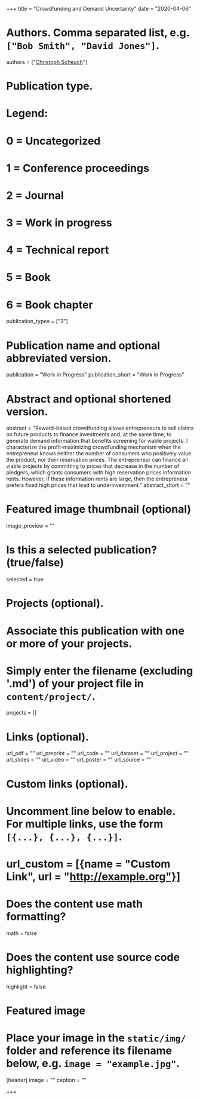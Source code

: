 +++
title = "Crowdfunding and Demand Uncertainty"
date = "2020-04-06"

# Authors. Comma separated list, e.g. `["Bob Smith", "David Jones"]`.
authors = ["[Christoph Scheuch](https://christophscheuch.github.io/)"]

# Publication type.
# Legend:
# 0 = Uncategorized
# 1 = Conference proceedings
# 2 = Journal
# 3 = Work in progress
# 4 = Technical report
# 5 = Book
# 6 = Book chapter
publication_types = ["3"]

# Publication name and optional abbreviated version.
publication = "Work in Progress"
publication_short = "Work in Progress"

# Abstract and optional shortened version.
abstract = "Reward-based crowdfunding allows entrepreneurs to sell claims on future products to finance investments and, at the same time, to generate demand information that benefits screening for viable projects. I characterize the profit-maximizing crowdfunding mechanism when the entrepreneur knows neither the number of consumers who positively value the product, nor their reservation prices. The entrepreneur can finance all viable projects by committing to prices that decrease in the number of pledgers, which grants consumers with high reservation prices information rents. However, if these information rents are large, then the entrepreneur prefers fixed high prices that lead to underinvestment."
abstract_short = ""

# Featured image thumbnail (optional)
image_preview = ""

# Is this a selected publication? (true/false)
selected = true

# Projects (optional).
#   Associate this publication with one or more of your projects.
#   Simply enter the filename (excluding '.md') of your project file in `content/project/`.
projects = []

# Links (optional).
url_pdf = ""
url_preprint = ""
url_code = ""
url_dataset = ""
url_project = ""
url_slides = ""
url_video = ""
url_poster = ""
url_source = ""

# Custom links (optional).
#   Uncomment line below to enable. For multiple links, use the form `[{...}, {...}, {...}]`.
# url_custom = [{name = "Custom Link", url = "http://example.org"}]

# Does the content use math formatting?
math = false

# Does the content use source code highlighting?
highlight = false

# Featured image
# Place your image in the `static/img/` folder and reference its filename below, e.g. `image = "example.jpg"`.
[header]
image = ""
caption = ""

+++


